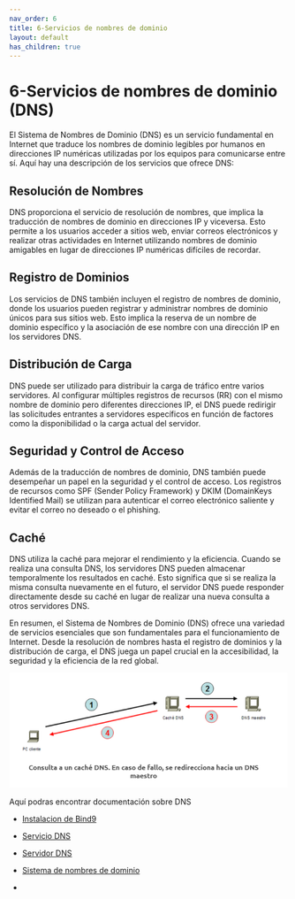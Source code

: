 ```yaml
---
nav_order: 6
title: 6-Servicios de nombres de dominio
layout: default
has_children: true
---
```


# 6-Servicios de nombres de dominio (DNS)

El Sistema de Nombres de Dominio (DNS) es un servicio fundamental en Internet que traduce los nombres de dominio legibles por humanos en direcciones IP numéricas utilizadas por los equipos para comunicarse entre sí. Aquí hay una descripción de los servicios que ofrece DNS:

## Resolución de Nombres

DNS proporciona el servicio de resolución de nombres, que implica la traducción de nombres de dominio en direcciones IP y viceversa. Esto permite a los usuarios acceder a sitios web, enviar correos electrónicos y realizar otras actividades en Internet utilizando nombres de dominio amigables en lugar de direcciones IP numéricas difíciles de recordar.

## Registro de Dominios

Los servicios de DNS también incluyen el registro de nombres de dominio, donde los usuarios pueden registrar y administrar nombres de dominio únicos para sus sitios web. Esto implica la reserva de un nombre de dominio específico y la asociación de ese nombre con una dirección IP en los servidores DNS.

## Distribución de Carga

DNS puede ser utilizado para distribuir la carga de tráfico entre varios servidores. Al configurar múltiples registros de recursos (RR) con el mismo nombre de dominio pero diferentes direcciones IP, el DNS puede redirigir las solicitudes entrantes a servidores específicos en función de factores como la disponibilidad o la carga actual del servidor.

## Seguridad y Control de Acceso

Además de la traducción de nombres de dominio, DNS también puede desempeñar un papel en la seguridad y el control de acceso. Los registros de recursos como SPF (Sender Policy Framework) y DKIM (DomainKeys Identified Mail) se utilizan para autenticar el correo electrónico saliente y evitar el correo no deseado o el phishing.

## Caché

DNS utiliza la caché para mejorar el rendimiento y la eficiencia. Cuando se realiza una consulta DNS, los servidores DNS pueden almacenar temporalmente los resultados en caché. Esto significa que si se realiza la misma consulta nuevamente en el futuro, el servidor DNS puede responder directamente desde su caché en lugar de realizar una nueva consulta a otros servidores DNS.

En resumen, el Sistema de Nombres de Dominio (DNS) ofrece una variedad de servicios esenciales que son fundamentales para el funcionamiento de Internet. Desde la resolución de nombres hasta el registro de dominios y la distribución de carga, el DNS juega un papel crucial en la accesibilidad, la seguridad y la eficiencia de la red global.

![Esquema de la conexión entre cliente y servidor](imagenes/DNS.png)



Aquí podras encontrar documentación sobre DNS
* [Instalacion de Bind9](pdf/Instalaci%C3%B3n%20del%20servidor%20DNS%20con%20Bind9.pdf)
* [Servicio DNS](pdf/Servicio%20DNS.pdf)
* [Servidor DNS](pdf/Servidor%20DNS.pdf)

* [Sistema de nombres de dominio](https://www.evernote.com/shard/s201/client/snv?noteGuid=7c1b2ce5-2c65-4475-adeb-aee3c806618d&noteKey=443ae331de64f2d9d3ce30d132a9755f&sn=https%3A%2F%2Fwww.evernote.com%2Fshard%2Fs201%2Fsh%2F7c1b2ce5-2c65-4475-adeb-aee3c806618d%2F443ae331de64f2d9d3ce30d132a9755f&title=Sistema%2Bde%2Bnombres%2Bde%2Bdominio%2B-%2BWikipedia%252C%2Bla%2Benciclopedia%2Blibre&authuser=0)
* 